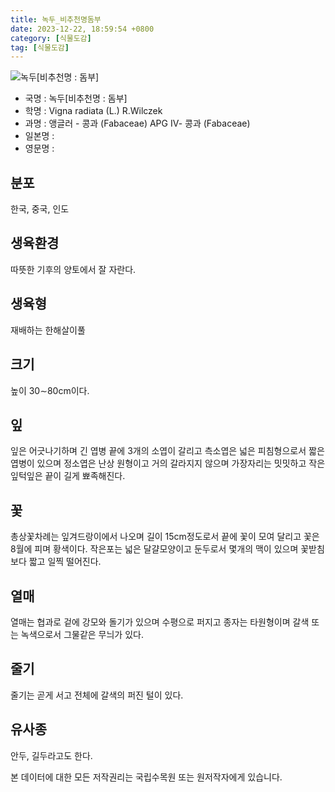 ```yaml
---
title: 녹두_비추천명돔부
date: 2023-12-22, 18:59:54 +0800
category: [식물도감]
tag: [식물도감]
---
```




![녹두[비추천명 : 돔부]](http://www.nature.go.kr/fileUpload/plants/basic/Leguminosae/Vigna/24028/24028_20160727142329394files_th2.jpg)
- 국명 : 녹두[비추천명 : 돔부]
- 학명 : Vigna radiata (L.) R.Wilczek
- 과명 : 앵글러 - 콩과 (Fabaceae) APG Ⅳ- 콩과 (Fabaceae)
- 일본명 : 
- 영문명 : 


## 분포
한국, 중국, 인도
## 생육환경
따뜻한 기후의 양토에서 잘 자란다.
## 생육형
재배하는 한해살이풀 
## 크기
높이 30∼80cm이다.
## 잎
잎은 어긋나기하며 긴 엽병 끝에 3개의 소엽이 갈리고 측소엽은 넓은 피침형으로서 짧은 엽병이 있으며 정소엽은 난상 원형이고 거의 갈라지지 않으며 가장자리는 밋밋하고 작은잎턱잎은 끝이 길게 뾰족해진다.
## 꽃
총상꽃차례는 잎겨드랑이에서 나오며 길이 15cm정도로서 끝에 꽃이 모여 달리고 꽃은 8월에 피며 황색이다. 작은포는 넓은 달걀모양이고 둔두로서 몇개의 맥이 있으며 꽃받침보다 짧고 일찍 떨어진다.
## 열매
열매는 협과로 겉에 강모와 돌기가 있으며 수평으로 퍼지고 종자는 타원형이며 갈색 또는 녹색으로서 그물같은 무늬가 있다.
## 줄기
줄기는 곧게 서고 전체에 갈색의 퍼진 털이 있다.
## 유사종
안두, 길두라고도 한다.






본 데이터에 대한 모든 저작권리는 국립수목원 또는 원저작자에게 있습니다.
